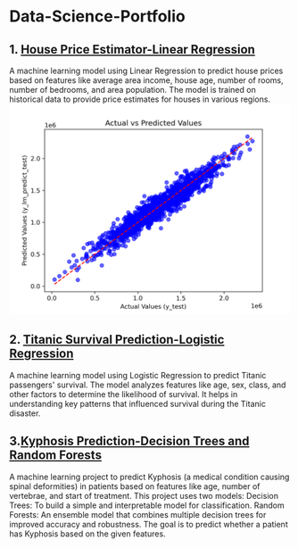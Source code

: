 # Data-Science-Portfolio
## 1. [House Price Estimator-Linear Regression](https://github.com/wagikondi-wairimu/usa-housing-dummy-data/tree/main)
A machine learning model using Linear Regression to predict house prices based on features like average area income, house age, number of rooms, number of bedrooms, and area population. The model is trained on historical data to provide price estimates for houses in various regions.
![](https://github.com/wagikondi-wairimu/Data-Science-Portfolio/blob/main/images/scatter_plot_with_labels.png)

## 2. [Titanic Survival Prediction-Logistic Regression](https://github.com/wagikondi-wairimu/titanic-survival-data)
A machine learning model using Logistic Regression to predict Titanic passengers' survival. The model analyzes features like age, sex, class, and other factors to determine the likelihood of survival. It helps in understanding key patterns that influenced survival during the Titanic disaster.

## 3.[Kyphosis Prediction-Decision Trees and Random Forests](https://github.com/wagikondi-wairimu/Kyphosis-Prediction)
 
A machine learning project to predict Kyphosis (a medical condition causing spinal deformities) in patients based on features like age, number of vertebrae, and start of treatment. This project uses two models:
Decision Trees: To build a simple and interpretable model for classification.
Random Forests: An ensemble model that combines multiple decision trees for improved accuracy and robustness.
The goal is to predict whether a patient has Kyphosis based on the given features.
